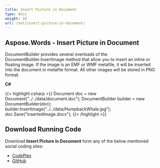 ```yaml
---
title: Insert Picture in Document
type: docs
weight: 10
url: /net/insert-picture-in-document/
---
```


## **Aspose.Words - Insert Picture in Document**

DocumentBuilder provides several overloads of the DocumentBuilder.InsertImage method that allow you to insert an inline or floating image. If the image is an EMF or WMF metafile, it will be inserted into the document in metafile format. All other images will be stored in PNG format.

**C#**

{{< highlight csharp >}}
Document doc = new Document("../../data/document.doc");
DocumentBuilder builder = new DocumentBuilder(doc);
builder.InsertImage("../../data/HumpbackWhale.jpg");
doc.Save("insertedImage.docx");
{{< /highlight >}}

## **Download Running Code**

Download **Insert Picture in Document** form any of the below mentioned social coding sites:

- [CodePlex](https://asposenpoi.codeplex.com/downloads/get/1475294)
- [GitHub](https://github.com/aspose-words/Aspose.Words-for-.NET/releases/download/Aspose.Words_Features_Missing_in_NPOI_v_1.0/Insert.Picture.in.Word.Document.Aspose.Words.zip)
